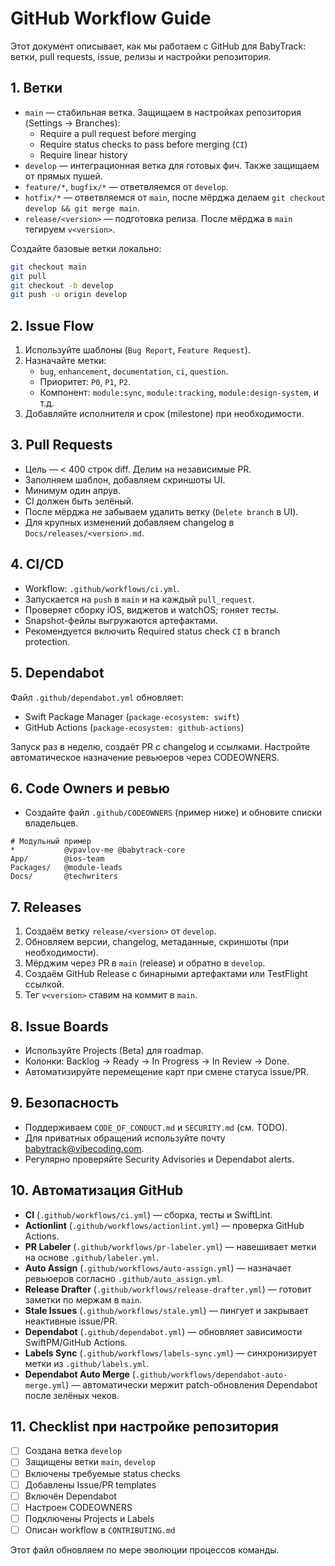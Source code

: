 # GitHub Workflow Guide

Этот документ описывает, как мы работаем с GitHub для BabyTrack: ветки, pull requests, issue, релизы и настройки репозитория.

## 1. Ветки
- `main` — стабильная ветка. Защищаем в настройках репозитория (Settings → Branches):
  - Require a pull request before merging
  - Require status checks to pass before merging (`CI`)
  - Require linear history
- `develop` — интеграционная ветка для готовых фич. Также защищаем от прямых пушей.
- `feature/*`, `bugfix/*` — ответвляемся от `develop`.
- `hotfix/*` — ответвляемся от `main`, после мёрджа делаем `git checkout develop && git merge main`.
- `release/<version>` — подготовка релиза. После мёрджа в `main` тегируем `v<version>`.

Создайте базовые ветки локально:
```bash
git checkout main
git pull
git checkout -b develop
git push -u origin develop
```

## 2. Issue Flow
1. Используйте шаблоны (`Bug Report`, `Feature Request`).
2. Назначайте метки:
   - `bug`, `enhancement`, `documentation`, `ci`, `question`.
   - Приоритет: `P0`, `P1`, `P2`.
   - Компонент: `module:sync`, `module:tracking`, `module:design-system`, и т.д.
3. Добавляйте исполнителя и срок (milestone) при необходимости.

## 3. Pull Requests
- Цель — < 400 строк diff. Делим на независимые PR.
- Заполняем шаблон, добавляем скриншоты UI.
- Минимум один апрув.
- CI должен быть зелёный.
- После мёрджа не забываем удалить ветку (`Delete branch` в UI).
- Для крупных изменений добавляем changelog в `Docs/releases/<version>.md`.

## 4. CI/CD
- Workflow: `.github/workflows/ci.yml`.
- Запускается на `push` в `main` и на каждый `pull_request`.
- Проверяет сборку iOS, виджетов и watchOS; гоняет тесты.
- Snapshot-фейлы выгружаются артефактами.
- Рекомендуется включить Required status check `CI` в branch protection.

## 5. Dependabot
Файл `.github/dependabot.yml` обновляет:
- Swift Package Manager (`package-ecosystem: swift`)
- GitHub Actions (`package-ecosystem: github-actions`)

Запуск раз в неделю, создаёт PR с changelog и ссылками. Настройте автоматическое назначение ревьюеров через CODEOWNERS.

## 6. Code Owners и ревью
- Создайте файл `.github/CODEOWNERS` (пример ниже) и обновите списки владельцев.

```
# Модульный пример
*           @vpavlov-me @babytrack-core
App/        @ios-team
Packages/   @module-leads
Docs/       @techwriters
```

## 7. Releases
1. Создаём ветку `release/<version>` от `develop`.
2. Обновляем версии, changelog, метаданные, скриншоты (при необходимости).
3. Мёрджим через PR в `main` (release) и обратно в `develop`.
4. Создаём GitHub Release с бинарными артефактами или TestFlight ссылкой.
5. Тег `v<version>` ставим на коммит в `main`.

## 8. Issue Boards
- Используйте Projects (Beta) для roadmap.
- Колонки: Backlog → Ready → In Progress → In Review → Done.
- Автоматизируйте перемещение карт при смене статуса issue/PR.

## 9. Безопасность
- Поддерживаем `CODE_OF_CONDUCT.md` и `SECURITY.md` (см. TODO).
- Для приватных обращений используйте почту babytrack@vibecoding.com.
- Регулярно проверяйте Security Advisories и Dependabot alerts.

## 10. Автоматизация GitHub
- **CI** (`.github/workflows/ci.yml`) — сборка, тесты и SwiftLint.
- **Actionlint** (`.github/workflows/actionlint.yml`) — проверка GitHub Actions.
- **PR Labeler** (`.github/workflows/pr-labeler.yml`) — навешивает метки на основе `.github/labeler.yml`.
- **Auto Assign** (`.github/workflows/auto-assign.yml`) — назначает ревьюеров согласно `.github/auto_assign.yml`.
- **Release Drafter** (`.github/workflows/release-drafter.yml`) — готовит заметки по мержам в `main`.
- **Stale Issues** (`.github/workflows/stale.yml`) — пингует и закрывает неактивные issue/PR.
- **Dependabot** (`.github/dependabot.yml`) — обновляет зависимости SwiftPM/GitHub Actions.
- **Labels Sync** (`.github/workflows/labels-sync.yml`) — синхронизирует метки из `.github/labels.yml`.
- **Dependabot Auto Merge** (`.github/workflows/dependabot-auto-merge.yml`) — автоматически мержит patch-обновления Dependabot после зелёных чеков.

## 11. Checklist при настройке репозитория
- [ ] Создана ветка `develop`
- [ ] Защищены ветки `main`, `develop`
- [ ] Включены требуемые status checks
- [ ] Добавлены Issue/PR templates
- [ ] Включён Dependabot
- [ ] Настроен CODEOWNERS
- [ ] Подключены Projects и Labels
- [ ] Описан workflow в `CONTRIBUTING.md`

Этот файл обновляем по мере эволюции процессов команды.
